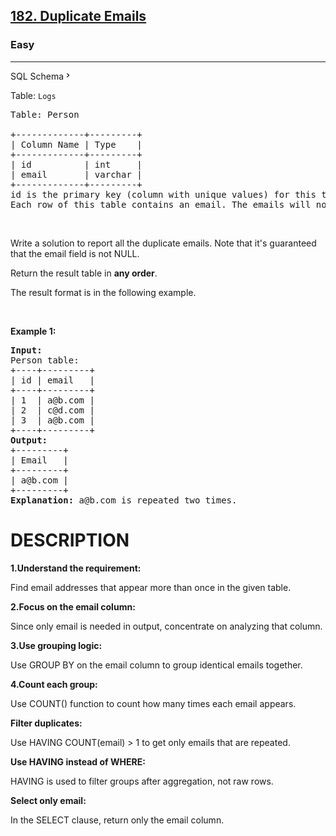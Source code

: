 <h2><a href="https://leetcode.com/problems/duplicate-emails">182. Duplicate Emails</a></h2><h3>Easy</h3><hr><div class="sql-schema-wrapper__3VBi"><a class="sql-schema-link__3cEg">SQL Schema<svg viewBox="0 0 24 24" width="1em" height="1em" class="icon__1Md2"><path fill-rule="evenodd" d="M10 6L8.59 7.41 13.17 12l-4.58 4.59L10 18l6-6z"></path></svg></a></div><div><p>Table: <code>Logs</code></p>

<pre>Table: Person

+-------------+---------+
| Column Name | Type    |
+-------------+---------+
| id          | int     |
| email       | varchar |
+-------------+---------+
id is the primary key (column with unique values) for this table.
Each row of this table contains an email. The emails will not contain uppercase letters.
</pre>

<p>&nbsp;</p>

<p>Write a solution to report all the duplicate emails. Note that it's guaranteed that the email field is not NULL.</p>

<p>Return the result table in <strong>any order</strong>.</p>

<p>The&nbsp;result format is in the following example.</p>

<p>&nbsp;</p>
<p><strong class="example">Example 1:</strong></p>

<pre><strong>Input:</strong> 
Person table:
+----+---------+
| id | email   |
+----+---------+
| 1  | a@b.com |
| 2  | c@d.com |
| 3  | a@b.com |
+----+---------+
<strong>Output:</strong> 
+---------+
| Email   |
+---------+
| a@b.com |
+---------+
<strong>Explanation:</strong> a@b.com is repeated two times.
</pre>
<h1>DESCRIPTION</h1>
<strong>1.Understand the requirement:</strong>
<p>Find email addresses that appear more than once in the given table.</p>

<strong>2.Focus on the email column:</strong>
<p>Since only email is needed in output, concentrate on analyzing that column.</p>

<strong>3.Use grouping logic:</strong>
<p>Use GROUP BY on the email column to group identical emails together.</p>

<strong>4.Count each group:</strong>
<p>Use COUNT() function to count how many times each email appears.</p>

<strong>Filter duplicates:</strong>
<p>Use HAVING COUNT(email) > 1 to get only emails that are repeated.</p>
<strong>Use HAVING instead of WHERE:</strong>
<p>HAVING is used to filter groups after aggregation, not raw rows.</p>

<strong>Select only email:</strong>
<p>In the SELECT clause, return only the email column.</p>

</div>